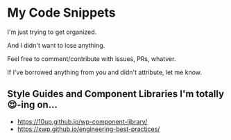 # My Code Snippets

I'm just trying to get organized.

And I didn't want to lose anything.

Feel free to comment/contribute with issues, PRs, whatver.

If I've borrowed anything from you and didn't attribute, let me know.


## Style Guides and Component Libraries I'm totally 😍-ing on...

- https://10up.github.io/wp-component-library/
- https://xwp.github.io/engineering-best-practices/
